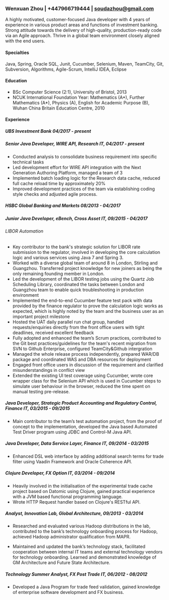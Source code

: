 ### Wenxuan Zhou | +447966719444 | soudazhou@gmail.com
A highly motivated, customer-focused Java developer with 4 years of experience in various product areas and functions of investment banking. Strong attitude towards the delivery of high-quality, production-ready code via an Agile approach. Thrive in a global team environment closely aligned with the end users.

#### Specialties
Java, Spring, Oracle SQL, Junit, Cucumber, Selenium, Maven, TeamCity, Git, Subversion, Algorithms, Agile-Scrum, IntelliJ IDEA, Eclipse

#### Education

* BSc Computer Science (2:1), University of Bristol, 2013 
* NCUK International Foundation Year: Mathematics (A\*), Further Mathematics (A\*), Physics (A), English for Academic Purpose (B), Wuhan China Britain Education Centre, 2010 

#### Experience

##### UBS Investment Bank 04/2017 - present

##### Senior Java Developer, WIRE API, Research IT, 04/2017 - present

* Conducted analysis to consolidate business requirement into specific technical tasks
* Led development effort for WIRE API integration with the Next Generation Authoring Platform, managed a team of 3
* Implemented batch loading logic for the Research data cache, reduced full cache reload time by approximately 20%
* Improved development practices of the team via establishing coding style checks and adjusted agile process.

##### HSBC Global Banking and Markets 08/2013 - 04/2017 

##### Junior Java Developer, eBench, Cross Asset IT, 09/2015 - 04/2017

###### LIBOR Automation

* 	Key contributor to the bank's strategic solution for LIBOR rate submission to the regulator, involved in developing the core calculation logic and various services using Java 7 and Spring 3. 
* 	Worked with a diverse global team of around 8 in London, Stirling and Guangzhou. Transferred project knowledge for new joiners as being the only remaining founding member in London. 
* 	Led the development of the LIBOR testing jobs using the Quartz Job Scheduling Library, coordinated the tasks between London and Guangzhou team to enable quick troubleshooting in production environment 
* 	Implemented the end-to-end Cucumber feature test pack with data provided by the finance regulator to prove the calculation logic works as expected, which is highly noted by the team and the business user as an important project milestone 
* 	Hosted the UAT daily parallel run chat group, handled requests/enquiries directly from the front office users with tight deadlines, received excellent feedback 
* 	Fully adopted and enhanced the team’s Scrum practices, contributed to the Git best practices/guidelines for the team's recent migration from SVN to Github Enterprise, configured TeamCity&Github intergration
* 	Managed the whole release process independently, prepared WAR/DB package and coordinated WAS and DBA resources for deployment
* 	Engaged front office users in discussion of the requirement and clarified misunderstandings in conflict view 
* 	Extended the existing UI test coverage using Cucumber, wrote core wrapper class for the Selenium API which is used in Cucumber steps to simulate user behaviour in the browser, reduced the time spent on manual testing pre-release. 

##### Java Developer, Strategic Product Accounting and Regulatory Control, Finance IT, 03/2015 - 09/2015

* 	Main contributor to the team’s test automation project, from the proof of concept to the implementation, developed the Java based Automated Test Driver program using JDBC and Control-M Java API. 

##### Java Developer, Data Service Layer, Finance IT, 09/2014 - 03/2015

+ 	Enhanced DSL web interface by adding additional search terms for trade filter using Vaadin Framework and Oracle Coherence API. 

##### Clojure Developer, FX Option IT, 03/2014 - 09/2014

* 	Heavily involved in the initialisation of the experimental trade cache project based on Datomic using Clojure, gained practical experience with a JVM based functional programming language. 
* 	Wrote HTTP Request handler based on Clojure's RESTful API. 

##### Analyst, Innovation Lab, Global Architecture, 09/2013 - 03/2014

* 	Researched and evaluated various Hadoop distributions in the lab, contributed to the bank’s technology onboarding process for Hadoop, achieved Hadoop administrator qualification from MAPR. 

* 	Maintained and updated the bank’s technology stack, facilitated cooperation between internal IT teams and external technology vendors for technology onboarding. Learned and demonstrated knowledge of GM Architecture and Future State Architecture. 

##### Technology Summer Analyst, FX Post Trade IT, 06/2012 - 08/2012

* 	Developed a Java Program for trade feed validation, gained knowledge of enterprise software development and FX business. 
